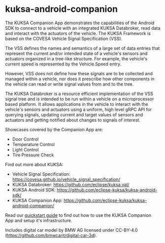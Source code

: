 # kuksa-android-companion

The KUKSA Companion App demonstrates the capabilities of the Android SDK to connect to a 
vehicle with an integrated KUKSA Databroker, read data and interact with
the actuators of the vehicle. The KUKSA Framework is based on the COVESA Vehicle Signal
Specification (VSS).

The VSS defines the names and semantics of a large set of data entries that represent the
current and/or intended state of a vehicle's sensors and actuators organized in a tree-like
structure. For example, the vehicle's current speed is represented by the Vehicle.Speed entry.

However, VSS does not define how these signals are to be collected and managed within a
vehicle, nor does it prescribe how other components in the vehicle can read or write
signal values from and to the tree.

The KUKSA Databroker is a resource efficient implementation of the VSS signal tree and is
intended to be run within a vehicle on a microprocessor based platform. It allows
applications in the vehicle to interact with the vehicle's sensors and actuators using a
uniform, high level gRPC API for querying signals, updating current and target values of
sensors and actuators and getting notified about changes to signals of interest.

Showcases covered by the Companion App are:
- Door Control
- Temperature Control
- Light Control
- Tire Pressure Check

Find out more about KUKSA:
- Vehicle Signal Specification: https://covesa.github.io/vehicle_signal_specification/
- KUKSA Databroker: https://github.com/eclipse/kuksa.val/
- KUKSA Android SDK: https://github.com/eclipse-kuksa/kuksa-android-sdk/
- KUKSA Companion App: https://github.com/eclipse-kuksa/kuksa-android-companion/

Read our [quickstart guide](docs/QUICKSTART.md) to find out how to use the KUKSA Companion App 
and setup it's infrastructure. 

Includes digital car model by BMW AG licensed under CC-BY-4.0 
(https://github.com/bmwcarit/digital-car-3d).

